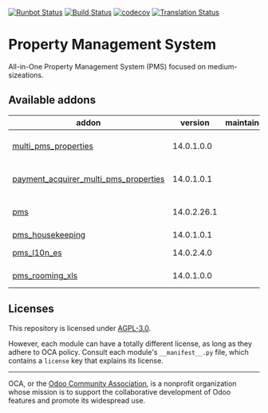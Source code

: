 [![Runbot Status](https://runbot.odoo-community.org/runbot/badge/flat/293/14.0.svg)](https://runbot.odoo-community.org/runbot/repo/github-com-oca-pms-293)
[![Build Status](https://travis-ci.com/OCA/pms.svg?branch=14.0)](https://travis-ci.com/OCA/pms)
[![codecov](https://codecov.io/gh/OCA/pms/branch/14.0/graph/badge.svg)](https://codecov.io/gh/OCA/pms)
[![Translation Status](https://translation.odoo-community.org/widgets/pms-14-0/-/svg-badge.svg)](https://translation.odoo-community.org/engage/pms-14-0/?utm_source=widget)

<!-- /!\ do not modify above this line -->

# Property Management System

All-in-One Property Management System (PMS) focused on medium-sizeations.

<!-- /!\ do not modify below this line -->

<!-- prettier-ignore-start -->

[//]: # (addons)

Available addons
----------------
addon | version | maintainers | summary
--- | --- | --- | ---
[multi_pms_properties](multi_pms_properties/) | 14.0.1.0.0 |  | Multi Properties Manager
[payment_acquirer_multi_pms_properties](payment_acquirer_multi_pms_properties/) | 14.0.1.0.1 |  | Payment Acquirer Multiproperty
[pms](pms/) | 14.0.2.26.1 |  | A property management system
[pms_housekeeping](pms_housekeeping/) | 14.0.1.0.1 |  | Housekeeping
[pms_l10n_es](pms_l10n_es/) | 14.0.2.4.0 |  | PMS Spanish Adaptation
[pms_rooming_xls](pms_rooming_xls/) | 14.0.1.0.0 |  | Rooming xlsx Management

[//]: # (end addons)

<!-- prettier-ignore-end -->

## Licenses

This repository is licensed under [AGPL-3.0](LICENSE).

However, each module can have a totally different license, as long as they adhere to OCA
policy. Consult each module's `__manifest__.py` file, which contains a `license` key
that explains its license.

----

OCA, or the [Odoo Community Association](http://odoo-community.org/), is a nonprofit
organization whose mission is to support the collaborative development of Odoo features
and promote its widespread use.
